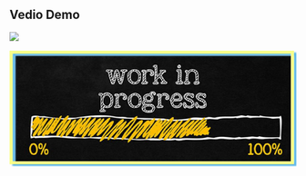 ## Vedio Demo
![](https://github.com/everydaycodings/Crypto-Price-Prediction-using-RNN/blob/master/files/vid1.gif)

![](https://github.com/everydaycodings/Simpsons-Character-Image-Recognition/blob/master/images/progress.jpg)